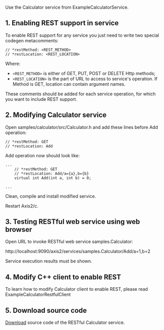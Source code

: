 Use the Calculator service from ExampleCalculatorService.

## 1. Enabling REST support in service ##

To enable REST support for any service you just need to write two special codegen metacomments:

```
// *restMethod: <REST_METHOD>
// *restLocation: <REST_LOCATION>
```

Where:
  * `<REST_METHOD>` is either of GET, PUT, POST or DELETE Http methods;
  * `<REST_LOCATION>` is the part of URL to access to service's operation. If Method is GET, location can contain argument names.

These comments should be added for each service operation, for which you want to include REST support.

## 2. Modifying Calculator service ##

Open samples/calculator/src/Calculator.h and add these lines before Add operation:
```
// *restMethod: GET
// *restLocation: Add
```

Add operation now should look like:
```
...
    // *restMethod: GET
    // *restLocation: Add/a={a},b={b}
    virtual int Add(int a, int b) = 0;

...
```

Clean, compile and install modified service.

Restart Axis2/c.

## 3. Testing RESTful web service using web browser ##

Open URL to invoke RESTful web service samples.Calculator:

http://localhost:9090/axis2/services/samples.Calculator/Add/a=1,b=2

Service execution results must be shown.

## 4. Modify C++ client to enable REST ##

To learn how to modify Calculator client to enable REST, please read ExampleCalculatorRestfulClient

## 5. Download source code ##

[Download](http://staff.googlecode.com/files/samples.calculator_component_rest.7z) source code of the RESTful Calculator service.
